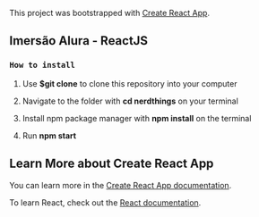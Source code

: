 This project was bootstrapped with [Create React App](https://github.com/facebook/create-react-app).

## Imersão Alura - ReactJS

### `How to install`

1. Use **$git clone** to clone this repository into your computer

2. Navigate to the folder with **cd nerdthings** on your terminal

3. Install npm package manager with **npm install** on the terminal

4. Run **npm start**


## Learn More about Create React App

You can learn more in the [Create React App documentation](https://facebook.github.io/create-react-app/docs/getting-started).

To learn React, check out the [React documentation](https://reactjs.org/).

